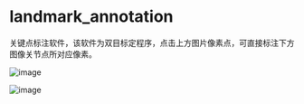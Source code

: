 # landmark_annotation
关键点标注软件，该软件为双目标定程序，点击上方图片像素点，可直接标注下方图像关节点所对应像素。

![image](https://user-images.githubusercontent.com/59431361/119223931-a8cf9c00-bb2e-11eb-9dc5-31cbe3d0954b.png)

![image](https://user-images.githubusercontent.com/59431361/119224033-209dc680-bb2f-11eb-8d97-f45d1c442cd2.png)
